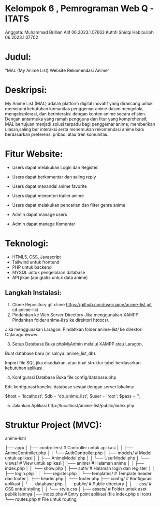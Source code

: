 # Kelompok 6 , Pemrograman Web Q -ITATS

Anggota:
Muhammad Brillian Alif 06.2023.1.07663
Kuthfi Shidqi Habibulloh 06.2023.1.07702

# Judul:

“MAL (My Anime List) Website Rekomendasi Anime”

# Deskripsi:

My Anime List (MAL) adalah platform digital inovatif yang dirancang untuk memenuhi kebutuhan komunitas penggemar anime dalam mengelola, mengeksplorasi, dan berinteraksi dengan konten anime secara efisien. Dengan antarmuka yang ramah pengguna dan fitur yang komprehensif, MAL bertujuan menjadi solusi terpadu bagi penggemar anime, memberikan ulasan,saling ber interaksi serta menemukan rekomendasi anime baru berdasarkan preferensi pribadi atau tren komunitas.

# Fitur Website:

- Users dapat melakukan Login dan Register.
- Users dapat berkomentar dan saling reply
- Users dapat menandai anime favorite
- Users dapat menonton trailer anime
- Users dapat melakukan pencarian dan filter genre anime

- Admin dapat manage users
- Admin dapat manage Komentar

# Teknologi:

- HTML5, CSS, Javascript
- Tailwind untuk frontend
- PHP untuk backend
- MYSQL untuk pengelolaan database
- API jikan (api gratis untuk data anime)

## Langkah Instalasi:

1. Clone Repository
   git clone https://github.com/username/anime-list.git
   cd anime-list
2. Pindahkan ke Web Server Directory
   Jika menggunakan XAMPP:
   Pindahkan folder anime-list/ ke direktori htdocs/.

Jika menggunakan Laragon:
Pindahkan folder anime-list/ ke direktori C:\laragon\www\.

3. Setup Database
   Buka phpMyAdmin melalui XAMPP atau Laragon.

Buat database baru (misalnya: anime_list_db).

Import file SQL jika disediakan, atau buat struktur tabel berdasarkan kebutuhan aplikasi.

4. Konfigurasi Database
   Buka file config/database.php

Edit konfigurasi koneksi database sesuai dengan server lokalmu:

$host = 'localhost';
$db = 'db_anime_list';
$user = 'root';
$pass = '';

5. Jalankan Aplikasi
   http://localhost/anime-list/public/index.php

# Struktur Project (MVC):

anime-list/

├── app/
│ ├── controllers/ # Controller untuk aplikasi
│ │ ├── AnimeController.php
│ │ └── AuthController.php
│ ├── models/ # Model untuk aplikasi
│ │ ├── AnimeModel.php
│ │ └── UserModel.php
│ └── views/ # View untuk aplikasi
│ ├── anime/ # Halaman anime
│ │ ├── index.php
│ │ └── show.php
│ ├── auth/ # Halaman login dan register
│ │ ├── login.php
│ │ └── register.php
│ └── templates/ # Template header dan footer
│ ├── header.php
│ └── footer.php
├── config/ # Konfigurasi aplikasi
│ └── database.php
├── public/ # Public directory
│ ├── css/ # CSS untuk styling
│ │ └── style.css
│ ├── assets/ # Folder untuk aset publik lainnya
│── index.php # Entry point aplikasi (file index.php di root)
└── routes.php # File untuk routing
